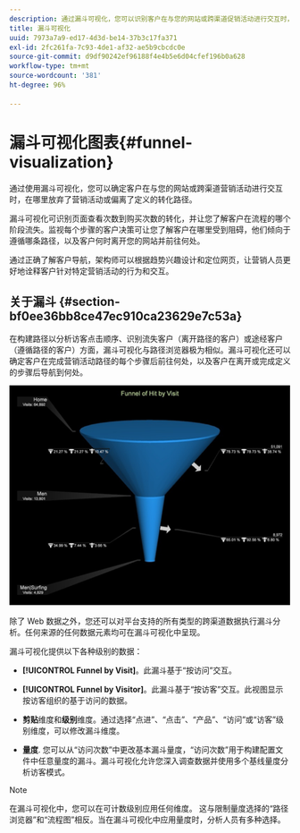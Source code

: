 ```yaml
---
description: 通过漏斗可视化，您可以识别客户在与您的网站或跨渠道促销活动进行交互时，在哪里放弃了营销活动或偏离已定义的转化路径。
title: 漏斗可视化
uuid: 7973a7a9-ed17-4d3d-be14-37b3c17fa371
exl-id: 2fc261fa-7c93-4de1-af32-ae5b9cbcdc0e
source-git-commit: d9df90242ef96188f4e4b5e6d04cfef196b0a628
workflow-type: tm+mt
source-wordcount: '381'
ht-degree: 96%

---
```


# 漏斗可视化图表{#funnel-visualization}

通过使用漏斗可视化，您可以确定客户在与您的网站或跨渠道营销活动进行交互时，在哪里放弃了营销活动或偏离了定义的转化路径。

漏斗可视化可识别页面查看次数到购买次数的转化，并让您了解客户在流程的哪个阶段流失。监视每个步骤的客户决策可让您了解客户在哪里受到阻碍，他们倾向于遵循哪条路径，以及客户何时离开您的网站并前往何处。

通过正确了解客户导航，架构师可以根据趋势兴趣设计和定位网页，让营销人员更好地诠释客户针对特定营销活动的行为和交互。

## 关于漏斗  {#section-bf0ee36bb8ce47ec910ca23629e7c53a}

在构建路径以分析访客点击顺序、识别流失客户（离开路径的客户）或途经客户（遵循路径的客户）方面，漏斗可视化与路径浏览器极为相似。漏斗可视化还可以确定客户在完成营销活动路径的每个步骤后前往何处，以及客户在离开或完成定义的步骤后导航到何处。

![](assets/funnel_visualization_capture_min.png)

除了 Web 数据之外，您还可以对平台支持的所有类型的跨渠道数据执行漏斗分析。任何来源的任何数据元素均可在漏斗可视化中呈现。

漏斗可视化提供以下各种级别的数据：

* **[!UICONTROL Funnel by Visit]**。此漏斗基于“按访问”交互。
* **[!UICONTROL Funnel by Visitor]**。此漏斗基于“按访客”交互。此视图显示按访客组织的基于访问的数据。
* **剪贴**&#x200B;维度和&#x200B;**级别**&#x200B;维度。通过选择“点进”、“点击”、“产品”、“访问”或“访客”级别维度，可以修改漏斗维度。

* **量度**. 您可以从“访问次数”中更改基本漏斗量度，“访问次数”用于构建配置文件中任意量度的漏斗。漏斗可视化允许您深入调查数据并使用多个基线量度分析访客模式。

>[!NOTE]
>
>在漏斗可视化中，您可以在可计数级别应用任何维度。 这与限制量度选择的“路径浏览器”和“流程图”相反。当在漏斗可视化中应用量度时，分析人员有多种选择。
